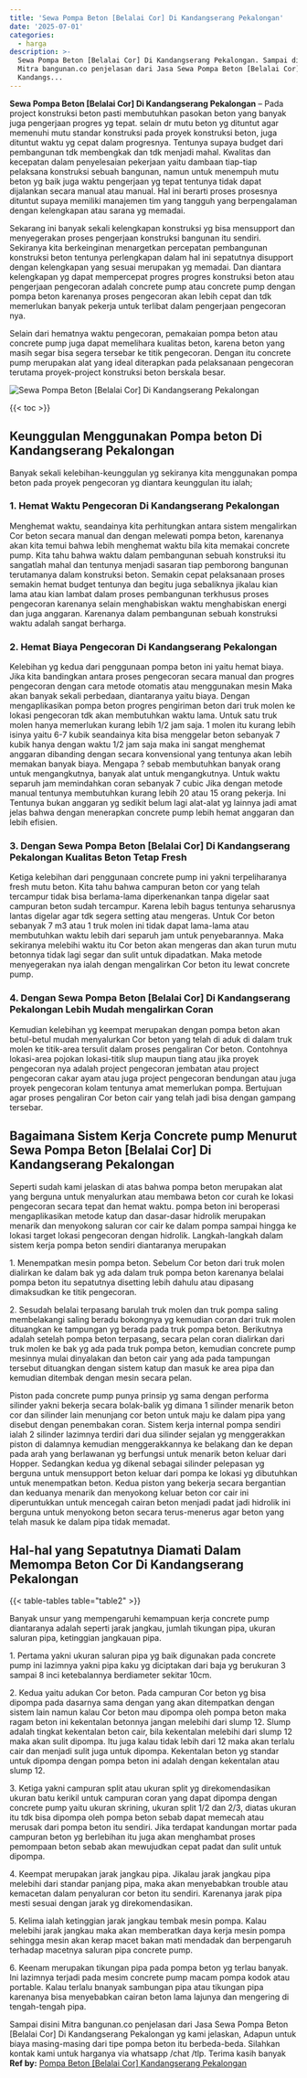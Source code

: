 ```yaml
---
title: 'Sewa Pompa Beton [Belalai Cor] Di Kandangserang Pekalongan'
date: '2025-07-01'
categories:
  - harga
description: >-
  Sewa Pompa Beton [Belalai Cor] Di Kandangserang Pekalongan. Sampai disini
  Mitra bangunan.co penjelasan dari Jasa Sewa Pompa Beton [Belalai Cor] Di
  Kandangs...
---
```


**Sewa Pompa Beton \[Belalai Cor\] Di Kandangserang Pekalongan** – Pada project konstruksi beton pasti membutuhkan pasokan beton yang banyak juga pengerjaan progres yg tepat. selain dr mutu beton yg dituntut agar memenuhi mutu standar konstruksi pada proyek konstruksi beton, juga dituntut waktu yg cepat dalam progresnya. Tentunya supaya budget dari pembangunan tdk membengkak dan tdk menjadi mahal. Kwalitas dan kecepatan dalam penyelesaian pekerjaan yaitu dambaan tiap-tiap pelaksana konstruksi sebuah bangunan, namun untuk menempuh mutu beton yg baik juga waktu pengerjaan yg tepat tentunya tidak dapat dijalankan secara manual atau manual. Hal ini berarti proses prosesnya dituntut supaya memiliki manajemen tim yang tangguh yang berpengalaman dengan kelengkapan atau sarana yg memadai.

Sekarang ini banyak sekali kelengkapan konstruksi yg bisa mensupport dan menyegerakan proses pengerjaan konstruksi bangunan itu sendiri. Sekiranya kita berkeinginan menargetkan percepatan pembangunan konstruksi beton tentunya perlengkapan dalam hal ini sepatutnya disupport dengan kelengkapan yang sesuai merupakan yg memadai. Dan diantara kelengkapan yg dapat mempercepat progres progres konstruksi beton atau pengerjaan pengecoran adalah concrete pump atau concrete pump dengan pompa beton karenanya proses pengecoran akan lebih cepat dan tdk memerlukan banyak pekerja untuk terlibat dalam pengerjaan pengecoran nya.

Selain dari hematnya waktu pengecoran, pemakaian pompa beton atau concrete pump juga dapat memelihara kualitas beton, karena beton yang masih segar bisa segera tersebar ke titik pengecoran. Dengan itu concrete pump merupakan alat yang ideal diterapkan pada pelaksanaan pengecoran terutama proyek-project konstruksi beton berskala besar.

![Sewa Pompa Beton [Belalai Cor] Di Kandangserang Pekalongan](/images/sewa-concrete-pump-01.png)

{{< toc >}}

## Keunggulan Menggunakan Pompa beton Di Kandangserang Pekalongan

Banyak sekali kelebihan-keunggulan yg sekiranya kita menggunakan pompa beton pada proyek pengecoran yg diantara keunggulan itu ialah;

### 1\. Hemat Waktu Pengecoran Di Kandangserang Pekalongan

Menghemat waktu, seandainya kita perhitungkan antara sistem mengalirkan Cor beton secara manual dan dengan melewati pompa beton, karenanya akan kita temui bahwa lebih menghemat waktu bila kita memakai concrete pump. Kita tahu bahwa waktu dalam pembangunan sebuah konstruksi itu sangatlah mahal dan tentunya menjadi sasaran tiap pemborong bangunan terutamanya dalam konstruksi beton. Semakin cepat pelaksanaan proses semakin hemat budget tentunya dan begitu juga sebaliknya jikalau kian lama atau kian lambat dalam proses pembangunan terkhusus proses pengecoran karenanya selain menghabiskan waktu menghabiskan energi dan juga anggaran. Karenanya dalam pembangunan sebuah konstruksi waktu adalah sangat berharga.

### 2\. Hemat Biaya Pengecoran Di Kandangserang Pekalongan

Kelebihan yg kedua dari penggunaan pompa beton ini yaitu hemat biaya. Jika kita bandingkan antara proses pengecoran secara manual dan progres pengecoran dengan cara metode otomatis atau menggunakan mesin Maka akan banyak sekali perbedaan, diantaranya yaitu biaya. Dengan mengaplikasikan pompa beton progres pengiriman beton dari truk molen ke lokasi pengecoran tdk akan membutuhkan waktu lama. Untuk satu truk molen hanya memerlukan kurang lebih 1/2 jam saja. 1 molen itu kurang lebih isinya yaitu 6-7 kubik seandainya kita bisa menggelar beton sebanyak 7 kubik hanya dengan waktu 1/2 jam saja maka ini sangat menghemat anggaran dibanding dengan secara konvensional yang tentunya akan lebih memakan banyak biaya. Mengapa ? sebab membutuhkan banyak orang untuk mengangkutnya, banyak alat untuk mengangkutnya. Untuk waktu separuh jam memindahkan coran sebanyak 7 cubic Jika dengan metode manual tentunya membutuhkan kurang lebih 20 atau 15 orang pekerja. Ini Tentunya bukan anggaran yg sedikit belum lagi alat-alat yg lainnya jadi amat jelas bahwa dengan menerapkan concrete pump lebih hemat anggaran dan lebih efisien.

### 3\. Dengan Sewa Pompa Beton \[Belalai Cor\] Di Kandangserang Pekalongan Kualitas Beton Tetap Fresh

Ketiga kelebihan dari penggunaan concrete pump ini yakni terpeliharanya fresh mutu beton. Kita tahu bahwa campuran beton cor yang telah tercampur tidak bisa berlama-lama diperkenankan tanpa digelar saat campuran beton sudah tercampur. Karena lebih bagus tentunya seharusnya lantas digelar agar tdk segera setting atau mengeras. Untuk Cor beton sebanyak 7 m3 atau 1 truk molen ini tidak dapat lama-lama atau membutuhkan waktu lebih dari separuh jam untuk penyebarannya. Maka sekiranya melebihi waktu itu Cor beton akan mengeras dan akan turun mutu betonnya tidak lagi segar dan sulit untuk dipadatkan. Maka metode menyegerakan nya ialah dengan mengalirkan Cor beton itu lewat concrete pump.

### 4\. Dengan Sewa Pompa Beton \[Belalai Cor\] Di Kandangserang Pekalongan Lebih Mudah mengalirkan Coran

Kemudian kelebihan yg keempat merupakan dengan pompa beton akan betul-betul mudah menyalurkan Cor beton yang telah di aduk di dalam truk molen ke titik-area tersulit dalam proses pengaliran Cor beton. Contohnya lokasi-area pojokan lokasi-titik slup maupun tiang atau jika proyek pengecoran nya adalah project pengecoran jembatan atau project pengecoran cakar ayam atau juga project pengecoran bendungan atau juga proyek pengecoran kolam tentunya amat memerlukan pompa. Bertujuan agar proses pengaliran Cor beton cair yang telah jadi bisa dengan gampang tersebar.

## Bagaimana Sistem Kerja Concrete pump Menurut Sewa Pompa Beton \[Belalai Cor\] Di Kandangserang Pekalongan

Seperti sudah kami jelaskan di atas bahwa pompa beton merupakan alat yang berguna untuk menyalurkan atau membawa beton cor curah ke lokasi pengecoran secara tepat dan hemat waktu. pompa beton ini beroperasi mengaplikasikan metode katup dan dasar-dasar hidrolik merupakan menarik dan menyokong saluran cor cair ke dalam pompa sampai hingga ke lokasi target lokasi pengecoran dengan hidrolik. Langkah-langkah dalam sistem kerja pompa beton sendiri diantaranya merupakan

1\. Menempatkan mesin pompa beton. Sebelum Cor beton dari truk molen dialirkan ke dalam bak yg ada dalam truk pompa beton karenanya belalai pompa beton itu sepatutnya disetting lebih dahulu atau dipasang dimaksudkan ke titik pengecoran.

2\. Sesudah belalai terpasang barulah truk molen dan truk pompa saling membelakangi saling beradu bokongnya yg kemudian coran dari truk molen dituangkan ke tampungan yg berada pada truk pompa beton. Berikutnya adalah setelah pompa beton terpasang, secara pelan coran dialirkan dari truk molen ke bak yg ada pada truk pompa beton, kemudian concrete pump mesinnya mulai dinyalakan dan beton cair yang ada pada tampungan tersebut dituangkan dengan sistem katup dan masuk ke area pipa dan kemudian ditembak dengan mesin secara pelan.

Piston pada concrete pump punya prinsip yg sama dengan performa silinder yakni bekerja secara bolak-balik yg dimana 1 silinder menarik beton cor dan silinder lain menunjang cor beton untuk maju ke dalam pipa yang disebut dengan penembakan coran. Sistem kerja internal pompa sendiri ialah 2 silinder lazimnya terdiri dari dua silinder sejalan yg menggerakkan piston di dalamnya kemudian menggerakkannya ke belakang dan ke depan pada arah yang berlawanan yg berfungsi untuk menarik beton keluar dari Hopper. Sedangkan kedua yg dikenal sebagai silinder pelepasan yg berguna untuk mensupport beton keluar dari pompa ke lokasi yg dibutuhkan untuk menempatkan beton. Kedua piston yang bekerja secara bergantian dan keduanya menarik dan menyokong keluar beton cor cair ini diperuntukkan untuk mencegah cairan beton menjadi padat jadi hidrolik ini berguna untuk menyokong beton secara terus-menerus agar beton yang telah masuk ke dalam pipa tidak memadat.

## Hal-hal yang Sepatutnya Diamati Dalam Memompa Beton Cor Di Kandangserang Pekalongan

{{< table-tables table="table2" >}}

Banyak unsur yang mempengaruhi kemampuan kerja concrete pump diantaranya adalah seperti jarak jangkau, jumlah tikungan pipa, ukuran saluran pipa, ketinggian jangkauan pipa.

1\. Pertama yakni ukuran saluran pipa yg baik digunakan pada concrete pump ini lazimnya yakni pipa kaku yg diciptakan dari baja yg berukuran 3 sampai 8 inci ketebalannya berdiameter sekitar 10cm.

2\. Kedua yaitu adukan Cor beton. Pada campuran Cor beton yg bisa dipompa pada dasarnya sama dengan yang akan ditempatkan dengan sistem lain namun kalau Cor beton mau dipompa oleh pompa beton maka ragam beton ini kekentalan betonnya jangan melebihi dari slump 12. Slump adalah tingkat kekentalan beton cair, bila kekentalan melebihi dari slump 12 maka akan sulit dipompa. Itu juga kalau tidak lebih dari 12 maka akan terlalu cair dan menjadi sulit juga untuk dipompa. Kekentalan beton yg standar untuk dipompa dengan pompa beton ini adalah dengan kekentalan atau slump 12.

3\. Ketiga yakni campuran split atau ukuran split yg direkomendasikan ukuran batu kerikil untuk campuran coran yang dapat dipompa dengan concrete pump yaitu ukuran skrining, ukuran split 1/2 dan 2/3, diatas ukuran itu tdk bisa dipompa oleh pompa beton sebab dapat memecah atau merusak dari pompa beton itu sendiri. Jika terdapat kandungan mortar pada campuran beton yg berlebihan itu juga akan menghambat proses pemompaan beton sebab akan mewujudkan cepat padat dan sulit untuk dipompa.

4\. Keempat merupakan jarak jangkau pipa. Jikalau jarak jangkau pipa melebihi dari standar panjang pipa, maka akan menyebabkan trouble atau kemacetan dalam penyaluran cor beton itu sendiri. Karenanya jarak pipa mesti sesuai dengan jarak yg direkomendasikan.

5\. Kelima ialah ketinggian jarak jangkau tembak mesin pompa. Kalau melebihi jarak jangkau maka akan memberatkan daya kerja mesin pompa sehingga mesin akan kerap macet bakan mati mendadak dan berpengaruh terhadap macetnya saluran pipa concrete pump.

6\. Keenam merupakan tikungan pipa pada pompa beton yg terlau banyak. Ini lazimnya terjadi pada mesim concrete pump macam pompa kodok atau portable. Kalau terlalu bnanyak sambungan pipa atau tikungan pipa karenanya bisa menyebabkan cairan beton lama lajunya dan mengering di tengah-tengah pipa.

Sampai disini Mitra bangunan.co penjelasan dari Jasa Sewa Pompa Beton \[Belalai Cor\] Di Kandangserang Pekalongan yg kami jelaskan, Adapun untuk biaya masing-masing dari tipe pompa beton itu berbeda-beda. Silahkan kontak kami untuk harganya via whatsapp /chat /tlp. Terima kasih banyak
**Ref by:** [Pompa Beton [Belalai Cor] Kandangserang Pekalongan](https://id.wikipedia.org/wiki/Pompa)

